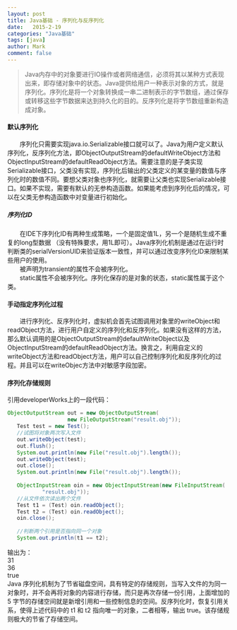 ```yaml
---
layout: post
title: Java基础 - 序列化与反序列化
date:   2015-2-19
categories: "Java基础"
tags: [java]
author: Mark
comment: false
---
```


> Java内存中的对象要进行IO操作或者网络通信，必须将其以某种方式表现出来，即存储对象中的状态。Java提供给用户一种表示对象的方式，就是序列化。序列化是将一个对象转换成一串二进制表示的字节数组，通过保存或转移这些字节数据来达到持久化的目的。反序列化是将字节数组重新构造成对象。


#### 默认序列化
　　序列化只需要实现java.io.Serializable接口就可以了。Java为用户定义默认序列化，反序列化方法，即ObjectOutputStream的defaultWriteObject方法和ObjectInputStream的defaultReadObject方法。需要注意的是子类实现Serializable接口，父类没有实现，序列化后输出的父类定义的某变量的数值与序列化时的数值不同。要想父类对象也序列化，就需要让父类也实现Serializable接口。如果不实现，需要有默认的无参构造函数。如果能考虑到序列化后的情况，可以在父类无参构造函数中对变量进行初始化。
##### 序列化ID
　　在IDE下序列化ID有两种生成策略，一个是固定值1L，另一个是随机生成不重复的long型数据 （没有特殊要求，用1L即可）。Java序列化机制是通过在运行时判断类的serialVersionUID来验证版本一致性，并可以通过改变序列化ID来限制某些用户的使用。<br />
　　被声明为transient的属性不会被序列化。<br />
　　static属性不会被序列化。序列化保存的是对象的状态，static属性属于这个类。
  
#### 手动指定序列化过程
　　进行序列化、反序列化时，虚拟机会首先试图调用对象里的writeObject和readObject方法，进行用户自定义的序列化和反序列化。如果没有这样的方法，那么默认调用的是ObjectOutputStream的defaultWriteObject以及ObjectInputStream的defaultReadObject方法。换言之，利用自定义的writeObject方法和readObject方法，用户可以自己控制序列化和反序列化的过程。并且可以在writeObjec方法中对敏感字段加密。
  
  #### 序列化存储规则
  引用developerWorks上的一段代码：
  

``` java
ObjectOutputStream out = new ObjectOutputStream(
                   new FileOutputStream("result.obj"));
   Test test = new Test();
   //试图将对象两次写入文件
   out.writeObject(test);
   out.flush();
   System.out.println(new File("result.obj").length());
   out.writeObject(test);
   out.close();
   System.out.println(new File("result.obj").length());
 
   ObjectInputStream oin = new ObjectInputStream(new FileInputStream(
           "result.obj"));
   //从文件依次读出两个文件
   Test t1 = (Test) oin.readObject();
   Test t2 = (Test) oin.readObject();
   oin.close();
            
   //判断两个引用是否指向同一个对象
   System.out.println(t1 == t2);
```
输出为： <br />
31<br />
36<br />
true<br />
Java 序列化机制为了节省磁盘空间，具有特定的存储规则，当写入文件的为同一对象时，并不会再将对象的内容进行存储，而只是再次存储一份引用，上面增加的 5 字节的存储空间就是新增引用和一些控制信息的空间。反序列化时，恢复引用关系，使得上述代码中的 t1 和 t2 指向唯一的对象，二者相等，输出 true。该存储规则极大的节省了存储空间。